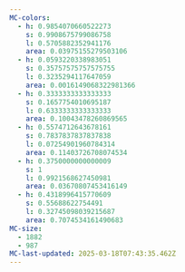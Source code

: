 ```yaml
---
MC-colors:
  - h: 0.9854070660522273
    s: 0.9908675799086758
    l: 0.5705882352941176
    area: 0.03975155279503106
  - h: 0.0593220338983051
    s: 0.35757575757575755
    l: 0.3235294117647059
    area: 0.0016149068322981366
  - h: 0.3333333333333333
    s: 0.1657754010695187
    l: 0.6333333333333333
    area: 0.10043478260869565
  - h: 0.5574712643678161
    s: 0.7837837837837838
    l: 0.07254901960784314
    area: 0.11403726708074534
  - h: 0.3750000000000009
    s: 1
    l: 0.9921568627450981
    area: 0.03670807453416149
  - h: 0.4318996415770609
    s: 0.55688622754491
    l: 0.32745098039215687
    area: 0.7074534161490683
MC-size:
  - 1882
  - 987
MC-last-updated: 2025-03-18T07:43:35.462Z
---
```

